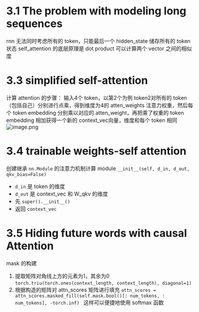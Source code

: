 # 3.1 The problem with modeling long sequences
rnn 无法同时考虑所有的 token，只能最后一个 hidden_state 储存所有的 token 状态
self_attention 的底层原理是 dot product 可以计算两个 vector 之间的相似度
# 3.3 simplified self-attention
计算 attention 的步骤：
输入4个 token，以第2个为例
token2对所有的 token（包括自己）分别进行点乘，得到维度为4的 atten_weights 注意力权重，然后每个 token embedding 分别乘以对应的 atten_weight，再把乘了权重的 token embedding 相加获得一个新的 context_vec向量，维度和每个 token 相同
![image.png](https://cdn.jsdelivr.net/gh/Pokemongle/img_bed_0@main/img/202505180304754.png)

# 3.4 trainable weights-self attention
创建继承 `nn.Module` 的注意力机制计算 module
`__init__(self, d_in, d_out, qkv_bias=False)`
- `d_in` 是 token 的维度
- `d_out` 是 context_vec 和 W_qkv 的维度
- 先 `super().__init__()`
- 返回 `context_vec`

# 3.5 Hiding future words with causal Attention
mask 的构建
1. 提取矩阵对角线上方的元素为1，其余为0
	`torch.triu(torch.ones(context_length, context_length), diagonal=1)`
2. 根据构造的矩阵对 attn_scores 矩阵进行填充
	`attn_scores = attn_scores.masked_fill(self.mask.bool()[: num_tokens, : num_tokens], -torch.inf) `
	这样可以便捷地使用 softmax 函数
	